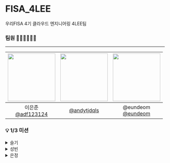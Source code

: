 # FISA_4LEE
우리FISA 4기 클라우드 엔지니어링 4LEE팀


### 팀원 🙆🏻‍♂️🙆🏻‍♀️
---
|<img src="https://avatars.githubusercontent.com/u/179544856?v=4" width="150" height="150"/>|<img src="https://avatars.githubusercontent.com/u/114290855?v=4" width="150" height="150"/>|<img src="https://avatars.githubusercontent.com/u/121565744?v=4" width="150" height="150"/>|
|:-:|:-:|:-:|
|이은준<br/>[@adf123124](https://github.com/adf123124)|[@andytjdqls](https://github.com/andytjdqls)|@eundeom<br/>[@eundeom](https://github.com/eundeom)|


### 💡 1/3  미션
<details>
<summary>슬기</summary>
<div markdown="1">
    
    이은준

    - 처음 봤을 때 : 푸근하고 착해보인다!
    - 밥먹고 나서 : 3일 전에 일본행 티켓 끊고 모든 여행 계획을 세운 찐 J

    이성빈

    - 처음 봤을 때 : 스마트한 동네 교회 오빠
    - 밥먹고 나서 : 장난기 많은 99년생 애늙은이

    이은정

    - 처음 봤을 때 : 차가운 도시의 여자.. 영앤리치
    - 밥먹고 나서 : 귀여운 소식좌
</div>
</details>
<details>
<summary>성빈</summary>
<div markdown="1">
    
    이은준

    - 처음 봤을 때 : 곰 상의 푸근한 이미지
    - 밥먹고 나서 : 착하고 밥 잘 사주는 형

    이슬기

    - 처음 봤을 때 : 확신의 J로 꼼꼼함이 묻어나는 것 같은 첫인상
    - 밥먹고 나서 : 갑자기 빌드패턴을 쓰면서 문제를 내겠다고 해서 무서움 + 장난치기 쉬운(?) 느낌 반응이 좋음

    이은정

    - 처음 봤을 때 : 차갑고 앳된 도시 이미지
    - 밥먹고 나서 : 사투리 쓰는 소식좌
</div>
</details>
<details>
<summary>은정</summary>
<div markdown="1">
    
    - 처음 봤을 때
    이은준님: 푸 같으시다 조용하시다
    이슬기님: 통통 튀는 활발하신 느낌이시다
    이성빈님: 똘똘해보이시다 개발 잘할 것 같아보이시다

    - 밥 먹고 난 후
    이은준님: 생각보다 계획적이심 생각보다 외향적이심
    이슬기님: 밝으시고 말을 잘걸어주심 
    이성빈님: 친절하심 열정적이심
</div>
</details>